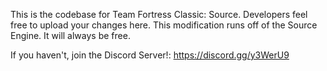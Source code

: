 This is the codebase for Team Fortress Classic: Source. Developers feel free to upload your changes here.
This modification runs off of the Source Engine. It will always be free.

If you haven't, join the Discord Server!: https://discord.gg/y3WerU9

